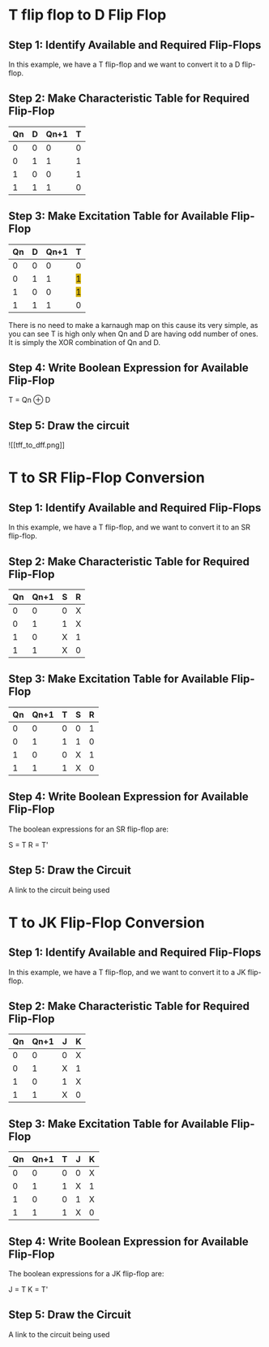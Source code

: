 # T flip flop to D Flip Flop

## Step 1: Identify Available and Required Flip-Flops
In this example, we have a T flip-flop and
we want to convert it to a D flip-flop.

## Step 2: Make Characteristic Table for Required Flip-Flop

|Qn|D|Qn+1| T|
|---|---|---|---|
|0|0|0|0|
|0|1|1|1|
|1|0|0|1|
|1|1| 1|0|

## Step 3: Make Excitation Table for Available Flip-Flop

|Qn|D|Qn+1| T|
|---|---|---|---|
|0|0|0|0|
|0|1|1|<span style="background:#d4b106">1</span>|
|1|0|0|<span style="background:#d4b106">1</span>|
|1|1| 1|0|

There is no need to make a karnaugh map on this cause its very simple, as you can see T is high only when Qn and D are having odd number of ones. It is simply the XOR combination of Qn and D.

## Step 4: Write Boolean Expression for Available Flip-Flop
T = Qn ⊕ D

## Step 5: Draw the circuit

![[tff_to_dff.png]]

# T to SR Flip-Flop Conversion

## Step 1: Identify Available and Required Flip-Flops
In this example, we have a T flip-flop, and we want to convert it to an SR flip-flop.

## Step 2: Make Characteristic Table for Required Flip-Flop

| Qn | Qn+1 | S | R |
|----|------|---|---|
|  0 |   0  | 0 |  X |
|  0 |   1  | 1 |  X |
|  1 |   0  | X |  1 |
|  1 |   1  | X |  0 |

## Step 3: Make Excitation Table for Available Flip-Flop

| Qn | Qn+1 | T | S | R |
|----|------|---|---|---|
|  0 |   0  | 0 | 0 | 1 |
|  0 |   1  | 1 | 1 | 0 |
|  1 |   0  | 0 | X | 1 |
|  1 |   1  | 1 | X | 0 |

## Step 4: Write Boolean Expression for Available Flip-Flop
The boolean expressions for an SR flip-flop are:

S = T
R = T'

## Step 5: Draw the Circuit

A link to the circuit being used

# T to JK Flip-Flop Conversion

## Step 1: Identify Available and Required Flip-Flops
In this example, we have a T flip-flop, and we want to convert it to a JK flip-flop.

## Step 2: Make Characteristic Table for Required Flip-Flop

| Qn | Qn+1 | J | K |
|----|------|---|---|
|  0 |   0  | 0 |  X |
|  0 |   1  | X |  1 |
|  1 |   0  | 1 |  X |
|  1 |   1  | X |  0 |

## Step 3: Make Excitation Table for Available Flip-Flop

| Qn | Qn+1 | T | J | K |
|----|------|---|---|---|
|  0 |   0  | 0 | 0 | X |
|  0 |   1  | 1 | X | 1 |
|  1 |   0  | 0 | 1 | X |
|  1 |   1  | 1 | X | 0 |

## Step 4: Write Boolean Expression for Available Flip-Flop
The boolean expressions for a JK flip-flop are:

J = T
K = T'

## Step 5: Draw the Circuit

A link to the circuit being used
